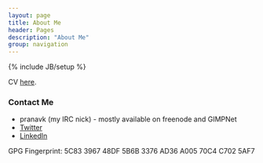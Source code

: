 ```yaml
---
layout: page
title: About Me
header: Pages
description: "About Me"
group: navigation
---
```

{% include JB/setup %}

CV [here](/cv.pdf).

### Contact Me
- pranavk (my IRC nick) - mostly available on freenode and GIMPNet
- [Twitter](https://twitter.com/pranvk)
- [LinkedIn](https://www.linkedin.com/in/pranvk/)

GPG Fingerprint: 5C83 3967 48DF 5B6B 3376  AD36 A005 70C4 C702 5AF7
